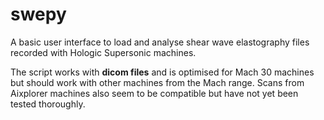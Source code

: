 # swepy

A basic user interface to load and analyse shear wave elastography files recorded with Hologic Supersonic machines.

The script works with **dicom files** and is optimised for Mach 30 machines but should work with other machines from the Mach range.
Scans from Aixplorer machines also seem to be compatible but have not yet been tested thoroughly.

